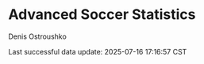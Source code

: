 # Advanced Soccer Statistics
Denis Ostroushko

<!-- gfm -->

Last successful data update: 2025-07-16 17:16:57 CST
